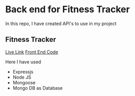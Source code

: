 # Back end for Fitness Tracker
In this repo, I have created API's to use in my project 
## Fitness Tracker
[Live Link](https://fitness-tracker-ab.netlify.app/)
[Front End Code](https://github.com/BatraAayush/fitness-tracker)

Here I have used
* Expressjs
* Node JS
* Mongoose
* Mongo DB as Database
